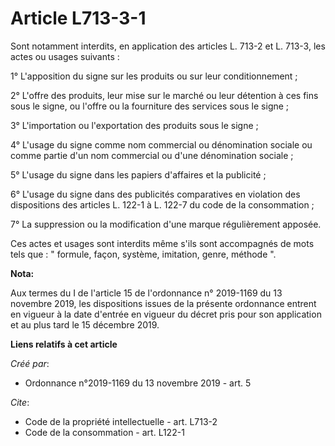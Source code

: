 # Article L713-3-1

Sont notamment interdits, en application des articles L. 713-2 et L. 713-3, les actes ou usages suivants : 

1° L'apposition du signe sur les produits ou sur leur conditionnement ; 

2° L'offre des produits, leur mise sur le marché ou leur détention à ces fins sous le signe, ou l'offre ou la fourniture des
services sous le signe ; 

3° L'importation ou l'exportation des produits sous le signe ; 

4° L'usage du signe comme nom commercial ou dénomination sociale ou comme partie d'un nom commercial ou d'une dénomination
sociale ; 

5° L'usage du signe dans les papiers d'affaires et la publicité ; 

6° L'usage du signe dans des publicités comparatives en violation des dispositions des articles L. 122-1 à L. 122-7 du code
de la consommation ; 

7° La suppression ou la modification d'une marque régulièrement apposée. 

Ces actes et usages sont interdits même s'ils sont accompagnés de mots tels que : " formule, façon, système, imitation,
genre, méthode ".

**Nota:**

Aux termes du I de l'article 15 de l'ordonnance n° 2019-1169 du 13 novembre 2019, les dispositions issues de la présente
ordonnance entrent en vigueur à la date d'entrée en vigueur du décret pris pour son application et au plus tard le 15
décembre 2019.

**Liens relatifs à cet article**

_Créé par_:

  - Ordonnance n°2019-1169 du 13 novembre 2019 - art. 5

_Cite_:

  - Code de la propriété intellectuelle - art. L713-2
  - Code de la consommation - art. L122-1
